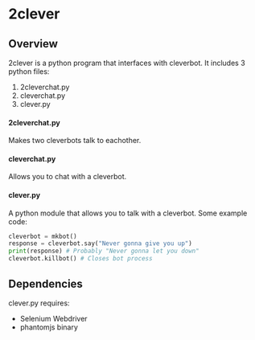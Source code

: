 # 2clever

## Overview
2clever is a python program that interfaces with cleverbot. It includes 3 python files:
  1. 2cleverchat.py
  2. cleverchat.py
  3. clever.py

#### 2cleverchat.py
Makes two cleverbots talk to eachother.

#### cleverchat.py
Allows you to chat with a cleverbot.

#### clever.py
A python module that allows you to talk with a cleverbot. Some example code:
```python
cleverbot = mkbot()
response = cleverbot.say("Never gonna give you up")
print(response) # Probably "Never gonna let you down"
cleverbot.killbot() # Closes bot process
```

## Dependencies
clever.py requires:
*   Selenium Webdriver
*   phantomjs binary
